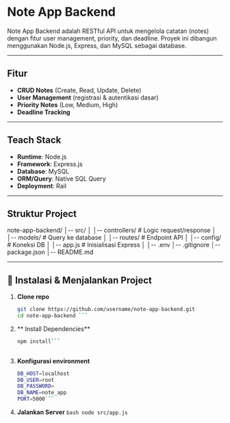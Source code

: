 # Note App Backend
Note App Backend adalah RESTful API untuk mengelola catatan (notes) dengan fitur user management, priority, dan deadline. Proyek ini dibangun menggunakan Node.js, Express, dan MySQL sebagai database.

---
## Fitur
- **CRUD Notes** (Create, Read, Update, Delete)  
- **User Management** (registrasi & autentikasi dasar)  
- **Priority Notes** (Low, Medium, High)  
- **Deadline Tracking** 

---
## Teach Stack
- **Runtime**: Node.js  
- **Framework**: Express.js  
- **Database**: MySQL  
- **ORM/Query**: Native SQL Query  
- **Deployment**: Rail

---
## Struktur Project
note-app-backend/
│-- src/
│ │-- controllers/ # Logic request/response
│ │-- models/ # Query ke database
│ │-- routes/ # Endpoint API
│ │-- config/ # Koneksi DB
│ │-- app.js # Inisialisasi Express
│
│-- .env 
│-- .gitignore
│-- package.json
│-- README.md

---

## 🚀 Instalasi & Menjalankan Project

1. **Clone repo**
   ```bash
   git clone https://github.com/username/note-app-backend.git
   cd note-app-backend ```

2. ** Install Dependencies**
    ```bash 
    npm install```
  
3. **Konfigurasi environment**
    ```bash 
    DB_HOST=localhost
    DB_USER=root
    DB_PASSWORD=
    DB_NAME=note_app
    PORT=5000```

4. **Jalankan Server**
    ```bash node src/app.js```